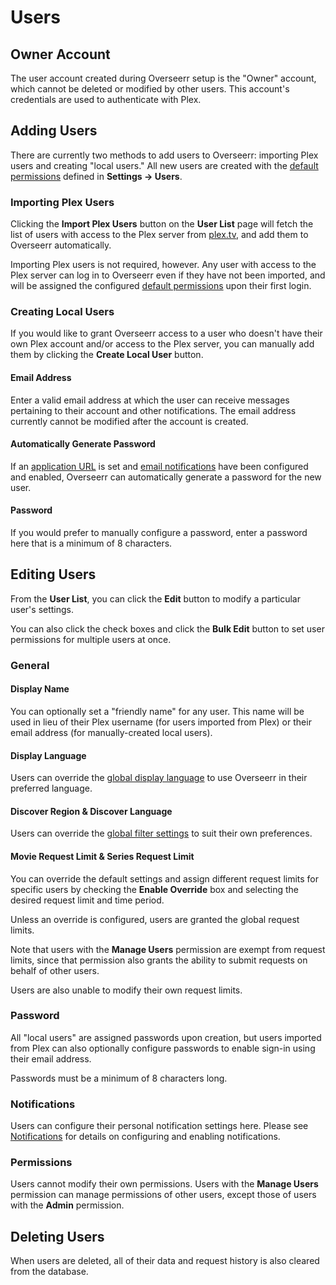 # Users

## Owner Account

The user account created during Overseerr setup is the "Owner" account, which cannot be deleted or modified by other users. This account's credentials are used to authenticate with Plex.

## Adding Users

There are currently two methods to add users to Overseerr: importing Plex users and creating "local users." All new users are created with the [default permissions](../settings/README.md#default-permissions) defined in **Settings &rarr; Users**.

### Importing Plex Users

Clicking the **Import Plex Users** button on the **User List** page will fetch the list of users with access to the Plex server from [plex.tv](https://plex.troplo.com/), and add them to Overseerr automatically.

Importing Plex users is not required, however. Any user with access to the Plex server can log in to Overseerr even if they have not been imported, and will be assigned the configured [default permissions](../settings/README.md#default-permissions) upon their first login.

### Creating Local Users

If you would like to grant Overseerr access to a user who doesn't have their own Plex account and/or access to the Plex server, you can manually add them by clicking the **Create Local User** button.

#### Email Address

Enter a valid email address at which the user can receive messages pertaining to their account and other notifications. The email address currently cannot be modified after the account is created.

#### Automatically Generate Password

If an [application URL](../settings/README.md#application-url) is set and [email notifications](../notifications/email.md) have been configured and enabled, Overseerr can automatically generate a password for the new user.

#### Password

If you would prefer to manually configure a password, enter a password here that is a minimum of 8 characters.

## Editing Users

From the **User List**, you can click the **Edit** button to modify a particular user's settings.

You can also click the check boxes and click the **Bulk Edit** button to set user permissions for multiple users at once.

### General

#### Display Name

You can optionally set a "friendly name" for any user. This name will be used in lieu of their Plex username (for users imported from Plex) or their email address (for manually-created local users).

#### Display Language

Users can override the [global display language](../settings/README.md#display-language) to use Overseerr in their preferred language.

#### Discover Region & Discover Language

Users can override the [global filter settings](../settings/README.md#discover-region-and-discover-language) to suit their own preferences.

#### Movie Request Limit & Series Request Limit

You can override the default settings and assign different request limits for specific users by checking the **Enable Override** box and selecting the desired request limit and time period.

Unless an override is configured, users are granted the global request limits.

Note that users with the **Manage Users** permission are exempt from request limits, since that permission also grants the ability to submit requests on behalf of other users.

Users are also unable to modify their own request limits.

### Password

All "local users" are assigned passwords upon creation, but users imported from Plex can also optionally configure passwords to enable sign-in using their email address.

Passwords must be a minimum of 8 characters long.

### Notifications

Users can configure their personal notification settings here. Please see [Notifications](../notifications/README.md) for details on configuring and enabling notifications.

### Permissions

Users cannot modify their own permissions. Users with the **Manage Users** permission can manage permissions of other users, except those of users with the **Admin** permission.

## Deleting Users

When users are deleted, all of their data and request history is also cleared from the database.
